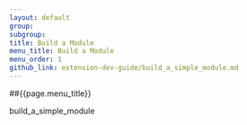 ```yaml
---
layout: default
group: 
subgroup: 
title: Build a Module
menu_title: Build a Module
menu_order: 1
github_link: extension-dev-guide/build_a_simple_module.md
---
```


##{{page.menu_title}}


build_a_simple_module